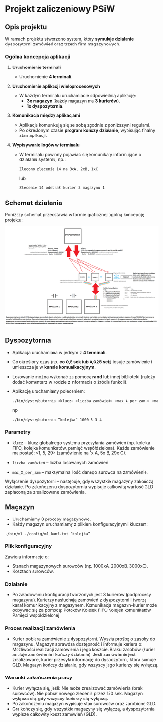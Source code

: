 # Projekt zaliczeniowy PSiW

## Opis projektu  

W ramach projektu stworzono system, który **symuluje działanie** dyspozytorni zamówień oraz trzech firm magazynowych.  

### Ogólna koncepcja aplikacji  

1. **Uruchomienie terminali**  
   - Uruchomienie **4 terminali**.  

2. **Uruchomienie aplikacji wieloprocesowych**  
   - W każdym terminalu uruchamiacie odpowiednią aplikację:  
     - **3x magazyn** (każdy magazyn ma **3 kurierów**).  
     - **1x dyspozytornia**.  

3. **Komunikacja między aplikacjami**  
   - Aplikacje komunikują się ze sobą zgodnie z poniższymi regułami.  
   - Po określonym czasie **program kończy działanie**, wypisując finalny stan aplikacji.  

4. **Wypisywanie logów w terminalu**  
   - W terminalu powinny pojawiać się komunikaty informujące o działaniu systemu, np.:  
     ```
     Zlecono zlecenie 14 na 3xA, 2xB, 1xC
     ```
     lub  
     ```
     Zlecenie 14 odebrał kurier 3 magazynu 1
     ```

## Schemat działania  

Poniższy schemat przedstawia w formie graficznej ogólną koncepcję projektu:  

![Schemat działania](RYSUNEK.png)

## Dyspozytornia  

- Aplikacja uruchamiana w jednym z **4 terminali**.  
- Co określony czas (np. **co 0,5 sek lub 0,025 sek**) losuje zamówienie i umieszcza je w **kanale komunikacyjnym**.  
- Losowanie można wykonać za pomocą **rand** lub innej biblioteki (należy dodać komentarz w kodzie z informacją o źródle funkcji).  
- Aplikację uruchamiamy poleceniem:  

  ```sh
  ./bin/dystrybutornia <klucz> <liczba_zamówień> <max_A_per_zam.> <max_B_per_zam.> <max_C_per_zam.>
  ```

  np:
  ```
  ./bin/dystrybutornia “kolejka” 1000 5 3 4
  ```

### Parametry
 - `klucz` – klucz globalnego systemu przesyłania zamówień (np. kolejka FIFO, kolejka komunikatów, pamięć współdzielona).
        Każde zamówienie ma postać: <1, 5, 29> (zamówienie na 1x A, 5x B, 29x C).

  -  `liczba zamówień` – liczba losowanych zamówień.

  - `max_X_per_zam` – maksymalna ilość danego surowca na zamówienie.

Wyłączenie dyspozytorni – następuje, gdy wszystkie magazyny zakończą działanie. Po zakończeniu dyspozytornia wypisuje całkowitą wartość GLD zapłaconą za zrealizowane zamówienia.

## Magazyn

- Uruchamiamy 3 procesy magazynowe.
- Każdy magazyn uruchamiamy z plikiem konfiguracyjnym i kluczem:
``` 
./bin/m1 ./config/m1_konf.txt “kolejka”
```

### Plik konfiguracyjny
Zawiera informacje o:
   - Stanach magazynowych surowców (np. 1000xA, 2000xB, 3000xC).
   - Kosztach surowców.

### Działanie
 - Po załadowaniu konfiguracji tworzonych jest 3 kurierów (podprocesy magazynu).
    Kurierzy nasłuchują zamówień z dyspozytorni i tworzą kanał komunikacyjny z magazynem.
    Komunikacja magazyn-kurier może odbywać się za pomocą:
        Potoków
        Kolejek FIFO
        Kolejek komunikatów
        Pamięci współdzielonej

### Proces realizacji zamówienia
 - Kurier pobiera zamówienie z dyspozytorni.
    Wysyła prośbę o zasoby do magazynu.
    Magazyn sprawdza dostępność i informuje kuriera o:
        Możliwości realizacji zamówienia i jego koszcie.
        Braku zasobów (kurier anuluje zamówienie i kończy działanie).
    Jeśli zamówienie jest zrealizowane, kurier przesyła informację do dyspozytorni, która sumuje GLD.
    Magazyn kończy działanie, gdy wszyscy jego kurierzy się wyłączą.

### Warunki zakończenia pracy
 - Kurier wyłącza się, jeśli:
        Nie może zrealizować zamówienia (brak surowców).
        Nie pobrał nowego zlecenia przez 150 sek.
    Magazyn wyłącza się, gdy wszyscy kurierzy się wyłączą.
 - Po zakończeniu magazyn wypisuje stan surowców oraz zarobione GLD.
 - Gra kończy się, gdy wszystkie magazyny się wyłączą, a dyspozytornia wypisze całkowity koszt zamówień (GLD).